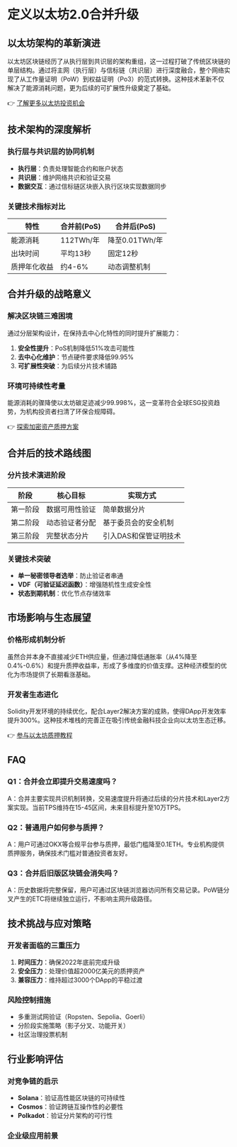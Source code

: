# 定义以太坊2.0合并升级

## 以太坊架构的革新演进

以太坊区块链经历了从执行层到共识层的架构重组，这一过程打破了传统区块链的单层结构。通过将主网（执行层）与信标链（共识层）进行深度融合，整个网络实现了从工作量证明（PoW）到权益证明（Po3）的范式转换。这种技术革新不仅解决了能源消耗问题，更为后续的可扩展性升级奠定了基础。

👉 [了解更多以太坊投资机会](https://bit.ly/okx_welcome)

## 技术架构的深度解析

### 执行层与共识层的协同机制
- **执行层**：负责处理智能合约和账户状态
- **共识层**：维护网络共识和验证交易
- **数据交互**：通过信标链区块嵌入执行区块实现数据同步

### 关键技术指标对比

| 特性            | 合并前(PoS)       | 合并后(PoS)       |
|-----------------|------------------|------------------|
| 能源消耗        | 112TWh/年        | 降至0.01TWh/年   |
| 出块时间        | 平均13秒         | 固定12秒         |
| 质押年化收益    | 约4-6%           | 动态调整机制     |

## 合并升级的战略意义

### 解决区块链三难困境
通过分层架构设计，在保持去中心化特性的同时提升扩展能力：
1. **安全性提升**：PoS机制降低51%攻击可能性
2. **去中心化维护**：节点硬件要求降低99.95%
3. **可扩展性突破**：为后续分片技术铺路

### 环境可持续性考量
能源消耗的骤降使以太坊碳足迹减少99.998%，这一变革符合全球ESG投资趋势，为机构投资者扫清了环保合规障碍。

👉 [探索加密资产质押方案](https://bit.ly/okx_welcome)

## 合并后的技术路线图

### 分片技术演进阶段

| 阶段    | 核心目标                 | 实现方式                     |
|---------|--------------------------|------------------------------|
| 第一阶段| 数据可用性验证           | 简单数据分片                 |
| 第二阶段| 动态验证者分配           | 基于委员会的安全机制         |
| 第三阶段| 完整状态分片             | 引入DAS和保管证明技术        |

### 关键技术突破
- **单一秘密领导者选举**：防止验证者串通
- **VDF（可验证延迟函数）**：增强随机性生成安全性
- **状态到期机制**：优化节点存储效率

## 市场影响与生态展望

### 价格形成机制分析
虽然合并本身不直接减少ETH供应量，但通过降低通胀率（从4%降至0.4%-0.6%）和提升质押收益率，形成了多维度的价值支撑。这种经济模型的优化为市场提供了长期看涨基础。

### 开发者生态进化
Solidity开发环境的持续优化，配合Layer2解决方案的成熟，使得DApp开发效率提升300%。这种技术堆栈的完善正在吸引传统金融科技企业向以太坊生态迁移。

👉 [参与以太坊质押教程](https://bit.ly/okx_welcome)

## FAQ

### Q1：合并会立即提升交易速度吗？
A：合并主要实现共识机制转换，交易速度提升将通过后续的分片技术和Layer2方案实现。当前TPS维持在15-45区间，未来目标提升至10万TPS。

### Q2：普通用户如何参与质押？
A：用户可通过OKX等合规平台参与质押，最低门槛降至0.1ETH。专业机构提供质押服务，确保技术门槛对普通投资者友好。

### Q3：合并后旧版区块链会消失吗？
A：历史数据将完整保留，用户可通过区块链浏览器访问所有交易记录。PoW链分叉产生的ETC将继续独立运行，不影响主网升级路径。

## 技术挑战与应对策略

### 开发者面临的三重压力
1. **时间压力**：确保2022年底前完成升级
2. **安全压力**：处理价值超2000亿美元的质押资产
3. **兼容压力**：维持超过3000个DApp的平稳过渡

### 风险控制措施
- 多重测试网验证（Ropsten、Sepolia、Goerli）
- 分阶段实施策略（影子分叉、功能开关）
- 社区治理投票机制

## 行业影响评估

### 对竞争链的启示
- **Solana**：验证高性能区块链的可持续性
- **Cosmos**：验证跨链互操作性的必要性
- **Polkadot**：验证分片架构的可行性

### 企业级应用前景